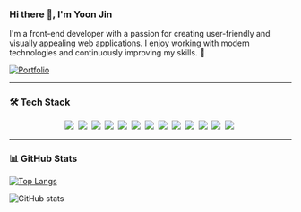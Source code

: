### Hi there 👋, I'm Yoon Jin

I'm a front-end developer with a passion for creating user-friendly and visually appealing web applications. I enjoy working with modern technologies and continuously improving my skills. 🚀

[![Portfolio](https://img.shields.io/badge/Portfolio-Visit-blue?style=for-the-badge)](https://yoonjin-portfolio.netlify.app/)

---

### 🛠 Tech Stack
<div align="center">
  <img src="https://img.shields.io/badge/React-61DAFB.svg?style=for-the-badge&logo=react&logoColor=white" />&nbsp;
  <img src="https://img.shields.io/badge/JavaScript-F7DF1E.svg?style=for-the-badge&logo=javascript&logoColor=black" />&nbsp;
  <img src="https://img.shields.io/badge/TypeScript-3178C6.svg?style=for-the-badge&logo=typescript&logoColor=white" />&nbsp;
  <img src="https://img.shields.io/badge/SCSS-CC6699.svg?style=for-the-badge&logo=sass&logoColor=white" />&nbsp;
  <img src="https://img.shields.io/badge/HTML5-E34F26.svg?style=for-the-badge&logo=html5&logoColor=white" />&nbsp;
  <img src="https://img.shields.io/badge/CSS3-1572B6.svg?style=for-the-badge&logo=css3&logoColor=white" />&nbsp;
  <img src="https://img.shields.io/badge/Node.js-339933.svg?style=for-the-badge&logo=node.js&logoColor=white" />&nbsp;
  <img src="https://img.shields.io/badge/MongoDB-47A248.svg?style=for-the-badge&logo=mongodb&logoColor=white" />&nbsp;
  <img src="https://img.shields.io/badge/Figma-F24E1E.svg?style=for-the-badge&logo=figma&logoColor=white" />&nbsp;
  <img src="https://img.shields.io/badge/Illustrator-FF9A00.svg?style=for-the-badge&logo=adobeillustrator&logoColor=white" />&nbsp;
  <img src="https://img.shields.io/badge/Photoshop-31A8FF.svg?style=for-the-badge&logo=adobephotoshop&logoColor=white" />&nbsp;
  <img src="https://img.shields.io/badge/AdobeXD-FF61F6.svg?style=for-the-badge&logo=adobexd&logoColor=white" />&nbsp;
  <img src="https://img.shields.io/badge/GitHub-181717.svg?style=for-the-badge&logo=github&logoColor=white" />&nbsp;
</div>

---

### 📊 GitHub Stats
[![Top Langs](https://github-readme-stats.vercel.app/api/top-langs/?username=nmgvnm&layout=compact&theme=tokyonight)](https://github.com/anuraghazra/github-readme-stats)

![GitHub stats](https://github-readme-stats.vercel.app/api?username=nmgvnm&show_icons=true&count_private=true&theme=tokyonight)
